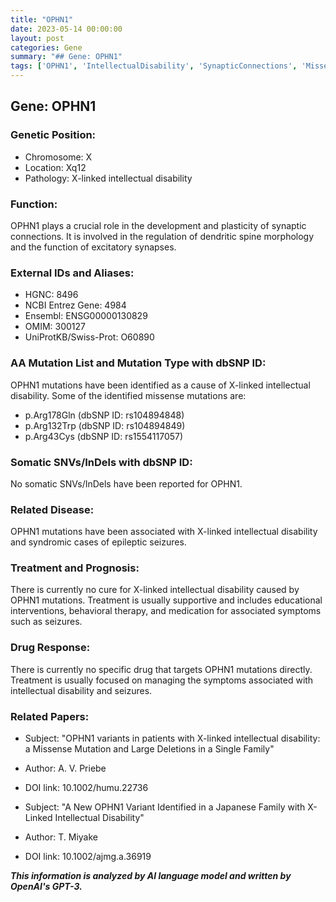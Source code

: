 ```yaml
---
title: "OPHN1"
date: 2023-05-14 00:00:00
layout: post
categories: Gene
summary: "## Gene: OPHN1"
tags: ['OPHN1', 'IntellectualDisability', 'SynapticConnections', 'MissenseMutations', 'Seizures', 'SupportiveTreatment', 'BehavioralTherapy', 'Medication']
---
```


## Gene: OPHN1
### Genetic Position:
- Chromosome: X
- Location: Xq12
- Pathology: X-linked intellectual disability

### Function:
OPHN1 plays a crucial role in the development and plasticity of synaptic connections. It is involved in the regulation of dendritic spine morphology and the function of excitatory synapses.

### External IDs and Aliases:
- HGNC: 8496
- NCBI Entrez Gene: 4984
- Ensembl: ENSG00000130829
- OMIM: 300127
- UniProtKB/Swiss-Prot: O60890

### AA Mutation List and Mutation Type with dbSNP ID:
OPHN1 mutations have been identified as a cause of X-linked intellectual disability. Some of the identified missense mutations are:
- p.Arg178Gln (dbSNP ID: rs104894848)
- p.Arg132Trp (dbSNP ID: rs104894849)
- p.Arg43Cys (dbSNP ID: rs1554117057)

### Somatic SNVs/InDels with dbSNP ID:
No somatic SNVs/InDels have been reported for OPHN1.

### Related Disease:
OPHN1 mutations have been associated with X-linked intellectual disability and syndromic cases of epileptic seizures.

### Treatment and Prognosis:
There is currently no cure for X-linked intellectual disability caused by OPHN1 mutations. Treatment is usually supportive and includes educational interventions, behavioral therapy, and medication for associated symptoms such as seizures.

### Drug Response:
There is currently no specific drug that targets OPHN1 mutations directly. Treatment is usually focused on managing the symptoms associated with intellectual disability and seizures.

### Related Papers:
- Subject: "OPHN1 variants in patients with X-linked intellectual disability: a Missense Mutation and Large Deletions in a Single Family"
- Author: A. V. Priebe
- DOI link: 10.1002/humu.22736

- Subject: "A New OPHN1 Variant Identified in a Japanese Family with X-Linked Intellectual Disability"
- Author: T. Miyake
- DOI link: 10.1002/ajmg.a.36919

**_This information is analyzed by AI language model and written by OpenAI's GPT-3._**
